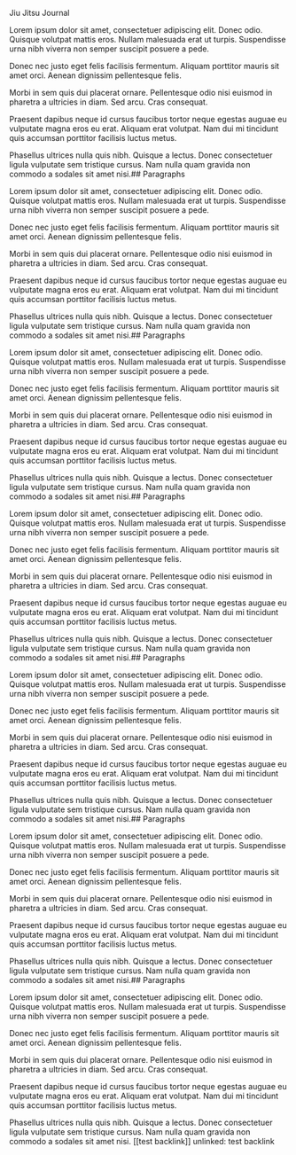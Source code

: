 Jiu Jitsu Journal

Lorem ipsum dolor sit amet, consectetuer adipiscing elit. Donec odio. Quisque volutpat mattis eros. Nullam malesuada erat ut turpis. Suspendisse urna nibh viverra non semper suscipit posuere a pede.

Donec nec justo eget felis facilisis fermentum. Aliquam porttitor mauris sit amet orci. Aenean dignissim pellentesque felis.

Morbi in sem quis dui placerat ornare. Pellentesque odio nisi euismod in pharetra a ultricies in diam. Sed arcu. Cras consequat.

Praesent dapibus neque id cursus faucibus tortor neque egestas auguae eu vulputate magna eros eu erat. Aliquam erat volutpat. Nam dui mi tincidunt quis accumsan porttitor facilisis luctus metus.

Phasellus ultrices nulla quis nibh. Quisque a lectus. Donec consectetuer ligula vulputate sem tristique cursus. Nam nulla quam gravida non commodo a sodales sit amet nisi.## Paragraphs

Lorem ipsum dolor sit amet, consectetuer adipiscing elit. Donec odio. Quisque volutpat mattis eros. Nullam malesuada erat ut turpis. Suspendisse urna nibh viverra non semper suscipit posuere a pede.

Donec nec justo eget felis facilisis fermentum. Aliquam porttitor mauris sit amet orci. Aenean dignissim pellentesque felis.

Morbi in sem quis dui placerat ornare. Pellentesque odio nisi euismod in pharetra a ultricies in diam. Sed arcu. Cras consequat.

Praesent dapibus neque id cursus faucibus tortor neque egestas auguae eu vulputate magna eros eu erat. Aliquam erat volutpat. Nam dui mi tincidunt quis accumsan porttitor facilisis luctus metus.

Phasellus ultrices nulla quis nibh. Quisque a lectus. Donec consectetuer ligula vulputate sem tristique cursus. Nam nulla quam gravida non commodo a sodales sit amet nisi.## Paragraphs

Lorem ipsum dolor sit amet, consectetuer adipiscing elit. Donec odio. Quisque volutpat mattis eros. Nullam malesuada erat ut turpis. Suspendisse urna nibh viverra non semper suscipit posuere a pede.

Donec nec justo eget felis facilisis fermentum. Aliquam porttitor mauris sit amet orci. Aenean dignissim pellentesque felis.

Morbi in sem quis dui placerat ornare. Pellentesque odio nisi euismod in pharetra a ultricies in diam. Sed arcu. Cras consequat.

Praesent dapibus neque id cursus faucibus tortor neque egestas auguae eu vulputate magna eros eu erat. Aliquam erat volutpat. Nam dui mi tincidunt quis accumsan porttitor facilisis luctus metus.

Phasellus ultrices nulla quis nibh. Quisque a lectus. Donec consectetuer ligula vulputate sem tristique cursus. Nam nulla quam gravida non commodo a sodales sit amet nisi.## Paragraphs

Lorem ipsum dolor sit amet, consectetuer adipiscing elit. Donec odio. Quisque volutpat mattis eros. Nullam malesuada erat ut turpis. Suspendisse urna nibh viverra non semper suscipit posuere a pede.

Donec nec justo eget felis facilisis fermentum. Aliquam porttitor mauris sit amet orci. Aenean dignissim pellentesque felis.

Morbi in sem quis dui placerat ornare. Pellentesque odio nisi euismod in pharetra a ultricies in diam. Sed arcu. Cras consequat.

Praesent dapibus neque id cursus faucibus tortor neque egestas auguae eu vulputate magna eros eu erat. Aliquam erat volutpat. Nam dui mi tincidunt quis accumsan porttitor facilisis luctus metus.

Phasellus ultrices nulla quis nibh. Quisque a lectus. Donec consectetuer ligula vulputate sem tristique cursus. Nam nulla quam gravida non commodo a sodales sit amet nisi.## Paragraphs

Lorem ipsum dolor sit amet, consectetuer adipiscing elit. Donec odio. Quisque volutpat mattis eros. Nullam malesuada erat ut turpis. Suspendisse urna nibh viverra non semper suscipit posuere a pede.

Donec nec justo eget felis facilisis fermentum. Aliquam porttitor mauris sit amet orci. Aenean dignissim pellentesque felis.

Morbi in sem quis dui placerat ornare. Pellentesque odio nisi euismod in pharetra a ultricies in diam. Sed arcu. Cras consequat.

Praesent dapibus neque id cursus faucibus tortor neque egestas auguae eu vulputate magna eros eu erat. Aliquam erat volutpat. Nam dui mi tincidunt quis accumsan porttitor facilisis luctus metus.

Phasellus ultrices nulla quis nibh. Quisque a lectus. Donec consectetuer ligula vulputate sem tristique cursus. Nam nulla quam gravida non commodo a sodales sit amet nisi.## Paragraphs

Lorem ipsum dolor sit amet, consectetuer adipiscing elit. Donec odio. Quisque volutpat mattis eros. Nullam malesuada erat ut turpis. Suspendisse urna nibh viverra non semper suscipit posuere a pede.

Donec nec justo eget felis facilisis fermentum. Aliquam porttitor mauris sit amet orci. Aenean dignissim pellentesque felis.

Morbi in sem quis dui placerat ornare. Pellentesque odio nisi euismod in pharetra a ultricies in diam. Sed arcu. Cras consequat.

Praesent dapibus neque id cursus faucibus tortor neque egestas auguae eu vulputate magna eros eu erat. Aliquam erat volutpat. Nam dui mi tincidunt quis accumsan porttitor facilisis luctus metus.

Phasellus ultrices nulla quis nibh. Quisque a lectus. Donec consectetuer ligula vulputate sem tristique cursus. Nam nulla quam gravida non commodo a sodales sit amet nisi.## Paragraphs

Lorem ipsum dolor sit amet, consectetuer adipiscing elit. Donec odio. Quisque volutpat mattis eros. Nullam malesuada erat ut turpis. Suspendisse urna nibh viverra non semper suscipit posuere a pede.

Donec nec justo eget felis facilisis fermentum. Aliquam porttitor mauris sit amet orci. Aenean dignissim pellentesque felis.

Morbi in sem quis dui placerat ornare. Pellentesque odio nisi euismod in pharetra a ultricies in diam. Sed arcu. Cras consequat.

Praesent dapibus neque id cursus faucibus tortor neque egestas auguae eu vulputate magna eros eu erat. Aliquam erat volutpat. Nam dui mi tincidunt quis accumsan porttitor facilisis luctus metus.

Phasellus ultrices nulla quis nibh. Quisque a lectus. Donec consectetuer ligula vulputate sem tristique cursus. Nam nulla quam gravida non commodo a sodales sit amet nisi.
[[test backlink]]
unlinked: test backlink